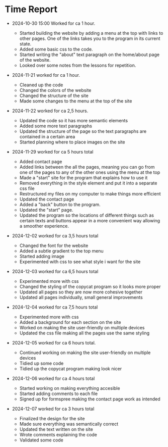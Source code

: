 # Time Report

- 2024-10-30 15:00 Worked for ca 1 hour.
  - Started building the website by adding a menu at the top with links to other pages. One of the links takes you to the program in its current state.
  - Added some basic css to the code.
  - Started writing the "about" text paragraph on the home/about page of the website.
  - Looked over some notes from the lessons for repetition.
    
- 2024-11-21 worked for ca 1 hour.
  - Cleaned up the code
  - Changed the colors of the website
  - Changed the structure of the site
  - Made some changes to the menu at the top of the site
    
- 2024-11-22 worked for ca 2,5 hours.
  - Updated the code so it has more semantic elements
  - Added some more text paragraphs
  - Updated the structure of the page so the text paragraphs are contained in a certain area
  - Started planning where to place images on the site

- 2024-11-29 worked for ca 5 hours total
  - Added contact page
  - Added links between the all the pages, meaning you can go from one of the pages to any of the other ones using the menu at the top
  - Made a "start" site for the program that explains how to use it
  - Removed everything in the style element and put it into a separate css file
  - Restructured my files on my computer to make things more efficient
  - Updated the contact page
  - Added a "back" button to the program.
  - Updated the "start" page.
  - Updated the program so the locations of different things such as certain texts and buttons appear in a more convenient way allowing a smoother experience.
    
- 2024-12-02 worked for ca 3,5 hours total
  - Changed the font for the website
  - Added a subtle gradient to the top menu
  - Started adding image
  - Experimented with css to see what style i want for the site
   
- 2024-12-03 worked for ca 6,5 hours total
  - Experimented more with css
  - Changed the styling of the copycat program so it looks more proper
  - Updated all pages so they are now more cohesive together
  - Updated all pages individually, small general improvements
    
- 2024-12-04 worked for ca 7,5 hours total
  - Experimented more with css
  - Added a background for each section on the site
  - Worked on making the site user-friendly on multiple devices
  - Updated the css file making all the pages use the same styling

- 2024-12-05 worked for ca 6 hours total.
  - Continued working on making the site user-friendly on multiple devices
  - Tidied up some code
  - Tidied up the copycat program making look nicer

- 2024-12-06 worked for ca 4 hours total
  - Started working on making everything accesible
  - Started adding comments to each file
  - Signed up for formspree making the contact page work as intended

- 2024-12-07 worked for ca 3 hours total
  - Finalized the design for the site
  - Made sure everything was semantically correct
  - Updated the text written on the site
  - Wrote comments explaining the code
  - Validated some code
